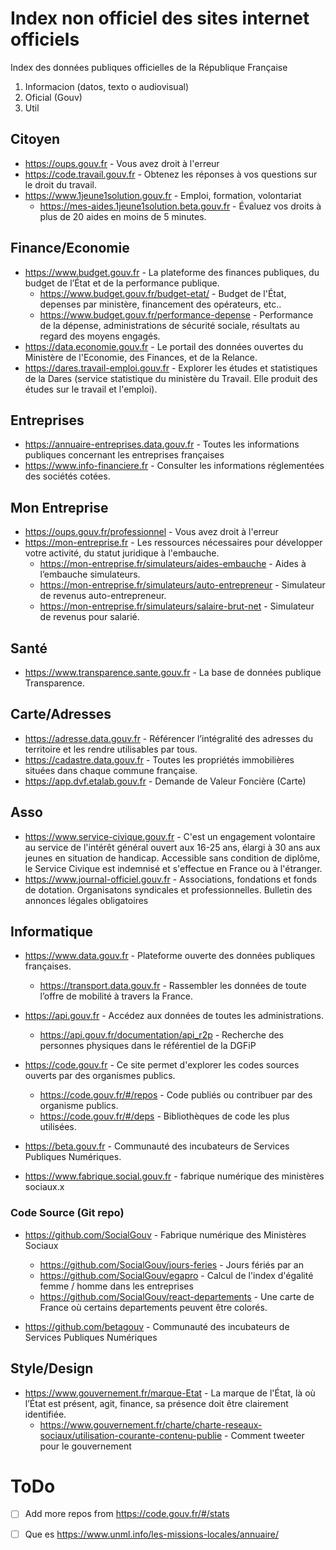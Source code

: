 # Index non officiel des sites internet officiels
Index des données publiques officielles de la République Française

1. Informacion (datos, texto o audiovisual)
2. Oficial (Gouv)
3. Util

## Citoyen
- https://oups.gouv.fr - Vous avez droit à l'erreur
- https://code.travail.gouv.fr - Obtenez les réponses à vos questions sur le droit du travail.
- https://www.1jeune1solution.gouv.fr - Emploi, formation, volontariat
  - https://mes-aides.1jeune1solution.beta.gouv.fr - Évaluez vos droits à plus de 20 aides en moins de 5 minutes.

## Finance/Economie
- https://www.budget.gouv.fr - La plateforme des finances publiques, du budget de l’État et de la performance publique.
  - https://www.budget.gouv.fr/budget-etat/ - Budget de l'État, depenses par ministère, financement des opérateurs, etc..
  - https://www.budget.gouv.fr/performance-depense - Performance de la dépense, administrations de sécurité sociale, résultats au regard des moyens engagés.
- https://data.economie.gouv.fr - Le portail des données ouvertes du Ministère de l'Economie, des Finances, et de la Relance.
- https://dares.travail-emploi.gouv.fr - Explorer les études et statistiques de la Dares (service statistique du ministère du Travail. Elle produit des études sur le travail et l'emploi).

## Entreprises
- https://annuaire-entreprises.data.gouv.fr - Toutes les informations publiques concernant les entreprises françaises
- https://www.info-financiere.fr - Consulter les informations réglementées des sociétés cotées.

## Mon Entreprise
- https://oups.gouv.fr/professionnel - Vous avez droit à l'erreur
- https://mon-entreprise.fr - Les ressources nécessaires pour développer votre activité, du statut juridique à l'embauche.
  - https://mon-entreprise.fr/simulateurs/aides-embauche - Aides à l’embauche simulateurs.
  - https://mon-entreprise.fr/simulateurs/auto-entrepreneur - Simulateur de revenus auto-entrepreneur.
  - https://mon-entreprise.fr/simulateurs/salaire-brut-net - Simulateur de revenus pour salarié.



## Santé
- https://www.transparence.sante.gouv.fr - La base de données publique Transparence.

## Carte/Adresses
- https://adresse.data.gouv.fr - Référencer l’intégralité des adresses du territoire et les rendre utilisables par tous.
- https://cadastre.data.gouv.fr - Toutes les propriétés immobilières situées dans chaque commune française.
- https://app.dvf.etalab.gouv.fr - Demande de Valeur Foncière (Carte)

## Asso
- https://www.service-civique.gouv.fr - C'est un engagement volontaire au service de l'intérêt général ouvert aux 16-25 ans, élargi à 30 ans aux jeunes en situation de handicap. Accessible sans condition de diplôme, le Service Civique est indemnisé et s'effectue en France ou à l'étranger.
- https://www.journal-officiel.gouv.fr - Associations, fondations et fonds de dotation. Organisatons syndicales et professionnelles. Bulletin des annonces légales obligatoires


## Informatique
- https://www.data.gouv.fr - Plateforme ouverte des données publiques françaises.
  - https://transport.data.gouv.fr - Rassembler les données de toute l’offre de mobilité à travers la France.

- https://api.gouv.fr - Accédez aux données de toutes les administrations.
  - https://api.gouv.fr/documentation/api_r2p - Recherche des personnes physiques dans le référentiel de la DGFiP

- https://code.gouv.fr - Ce site permet d'explorer les codes sources ouverts par des organismes publics.
  - https://code.gouv.fr/#/repos - Code publiés ou contribuer par des organisme publics.
  - https://code.gouv.fr/#/deps - Bibliothèques de code les plus utilisées.

- https://beta.gouv.fr - Communauté des incubateurs de Services Publiques Numériques.
- https://www.fabrique.social.gouv.fr - fabrique numérique des ministères sociaux.x

### Code Source (Git repo)
- https://github.com/SocialGouv - Fabrique numérique des Ministères Sociaux
  - https://github.com/SocialGouv/jours-feries - Jours fériés par an
  - https://github.com/SocialGouv/egapro - Calcul de l'index d'égalité femme / homme dans les entreprises
  - https://github.com/SocialGouv/react-departements - Une carte de France où certains departements peuvent être colorés.

- https://github.com/betagouv - Communauté des incubateurs de Services Publiques Numériques


## Style/Design
- https://www.gouvernement.fr/marque-Etat - La marque de l'État, là où l’État est présent, agit, finance, sa présence doit être clairement identifiée.
  - https://www.gouvernement.fr/charte/charte-reseaux-sociaux/utilisation-courante-contenu-publie - Comment tweeter pour le gouvernement 


# ToDo
- [ ] Add more repos from https://code.gouv.fr/#/stats
- [ ] Que es https://www.unml.info/les-missions-locales/annuaire/

